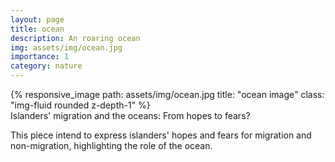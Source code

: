 ```yaml
---
layout: page
title: ocean
description: An roaring ocean 
img: assets/img/ocean.jpg
importance: 1
category: nature
---
```



<div class="row">
    <div class="col-sm mt-3 mt-md-0">
        {% responsive_image path: assets/img/ocean.jpg title: "ocean image" class: "img-fluid rounded z-depth-1" %}
    </div>
</div>
<div class="caption">
    Islanders' migration and the oceans: From hopes to fears? 
</div>

This piece intend to express islanders' hopes and fears for migration and non-migration, highlighting the role of the ocean. 